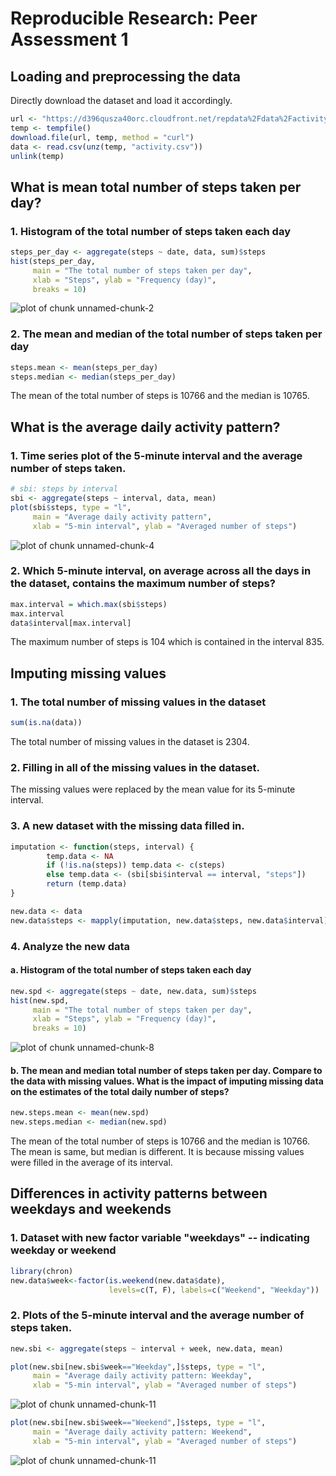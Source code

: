 # Reproducible Research: Peer Assessment 1


## Loading and preprocessing the data
Directly download the dataset and load it accordingly. 


```r
url <- "https://d396qusza40orc.cloudfront.net/repdata%2Fdata%2Factivity.zip"
temp <- tempfile()
download.file(url, temp, method = "curl")
data <- read.csv(unz(temp, "activity.csv"))
unlink(temp)
```

## What is mean total number of steps taken per day?
### 1. Histogram of the total number of steps taken each day


```r
steps_per_day <- aggregate(steps ~ date, data, sum)$steps
hist(steps_per_day,
     main = "The total number of steps taken per day",
     xlab = "Steps", ylab = "Frequency (day)",
     breaks = 10)
```

![plot of chunk unnamed-chunk-2](figure/unnamed-chunk-2.png) 

### 2. The mean and median of the total number of steps taken per day


```r
steps.mean <- mean(steps_per_day)
steps.median <- median(steps_per_day)
```

The mean of the total number of steps is 10766 and the median is 10765.


## What is the average daily activity pattern?
### 1. Time series plot of the 5-minute interval and the average number of steps taken.

```r
# sbi: steps by interval
sbi <- aggregate(steps ~ interval, data, mean)
plot(sbi$steps, type = "l",
     main = "Average daily activity pattern",
     xlab = "5-min interval", ylab = "Averaged number of steps")
```

![plot of chunk unnamed-chunk-4](figure/unnamed-chunk-4.png) 

### 2. Which 5-minute interval, on average across all the days in the dataset, contains the maximum number of steps?


```r
max.interval = which.max(sbi$steps)
max.interval
data$interval[max.interval]
```

The maximum number of steps is 104 which is contained in the interval 835.



## Imputing missing values

### 1. The total number of missing values in the dataset


```r
sum(is.na(data))
```

The total number of missing values in the dataset is 2304.


### 2. Filling in all of the missing values in the dataset. 

The missing values were replaced by the mean value for its 5-minute interval.

### 3. A new dataset with the missing data filled in.


```r
imputation <- function(steps, interval) {
        temp.data <- NA
        if (!is.na(steps)) temp.data <- c(steps)
        else temp.data <- (sbi[sbi$interval == interval, "steps"])
        return (temp.data)
}

new.data <- data
new.data$steps <- mapply(imputation, new.data$steps, new.data$interval)
```

### 4. Analyze the new data

#### a. Histogram of the total number of steps taken each day 


```r
new.spd <- aggregate(steps ~ date, new.data, sum)$steps
hist(new.spd,
     main = "The total number of steps taken per day",
     xlab = "Steps", ylab = "Frequency (day)",
     breaks = 10)
```

![plot of chunk unnamed-chunk-8](figure/unnamed-chunk-8.png) 

#### b. The mean and median total number of steps taken per day. Compare to the data with missing values. What is the impact of imputing missing data on the estimates of the total daily number of steps?


```r
new.steps.mean <- mean(new.spd)
new.steps.median <- median(new.spd)
```

The mean of the total number of steps is 10766 and the median is 10766. The mean is same, but median is different. It is because missing values were filled in the average of its interval.


## Differences in activity patterns between weekdays and weekends

### 1. Dataset with new factor variable "weekdays" -- indicating weekday or weekend


```r
library(chron)
new.data$week<-factor(is.weekend(new.data$date), 
                      levels=c(T, F), labels=c("Weekend", "Weekday"))
```

### 2. Plots of the 5-minute interval and the average number of steps taken.


```r
new.sbi <- aggregate(steps ~ interval + week, new.data, mean)

plot(new.sbi[new.sbi$week=="Weekday",]$steps, type = "l",
     main = "Average daily activity pattern: Weekday",
     xlab = "5-min interval", ylab = "Averaged number of steps")
```

![plot of chunk unnamed-chunk-11](figure/unnamed-chunk-111.png) 

```r
plot(new.sbi[new.sbi$week=="Weekend",]$steps, type = "l",
     main = "Average daily activity pattern: Weekend",
     xlab = "5-min interval", ylab = "Averaged number of steps")
```

![plot of chunk unnamed-chunk-11](figure/unnamed-chunk-112.png) 


